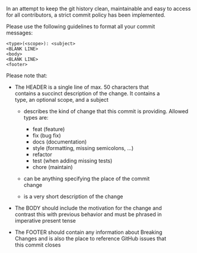 In an attempt to keep the git history clean, maintainable and
easy to access for all contributors, a strict commit policy has
been implemented.

Please use the following guidelines to format all your commit  
messages:

    <type>(<scope>): <subject>
    <BLANK LINE>
    <body>
    <BLANK LINE>
    <footer>

Please note that:

- The HEADER is a single line of max. 50 characters that  
  contains a succinct description of the change. It contains a  
  type, an optional scope, and a subject

  - <type> describes the kind of change that this commit is
    providing. Allowed types are:

    - feat (feature)
    - fix (bug fix)
    - docs (documentation)
    - style (formatting, missing semicolons, ...)
    - refactor
    - test (when adding missing tests)
    - chore (maintain)

  - <scope> can be anything specifying the place of the commit  
     change
  - <subject> is a very short description of the change

- The BODY should include the motivation for the change and  
  contrast this with previous behavior and must be phrased in  
  imperative present tense
- The FOOTER should contain any information about Breaking  
  Changes and is also the place to reference GitHub issues that  
  this commit closes
